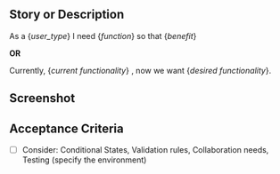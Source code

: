 ## Story or Description
As a {_user_type_} I need {_function_} so that {_benefit_}

**OR**

Currently, {_current functionality_} , now we want {_desired functionality_}.

## Screenshot 

## Acceptance Criteria
- [ ] Consider: Conditional States, Validation rules, Collaboration needs, Testing (specify the environment)


